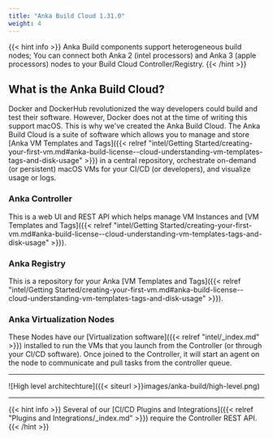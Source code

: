 ```yaml
---
title: "Anka Build Cloud 1.31.0"
weight: 4
---
```


{{< hint info >}}
Anka Build components support heterogeneous build nodes; You can connect both Anka 2 (intel processors) and Anka 3 (apple processors) nodes to your Build Cloud Controller/Registry.
{{< /hint >}}

## What is the Anka Build Cloud?

Docker and DockerHub revolutionized the way developers could build and test their software. However, Docker does not at the time of writing this support macOS. This is why we've created the Anka Build Cloud. The Anka Build Cloud is a suite of software which allows you to manage and store [Anka VM Templates and Tags]({{< relref "intel/Getting Started/creating-your-first-vm.md#anka-build-license--cloud-understanding-vm-templates-tags-and-disk-usage" >}}) in a central repository, orchestrate on-demand (or persistent) macOS VMs for your CI/CD (or developers), and visualize usage or logs.

### Anka Controller

This is a web UI and REST API which helps manage VM Instances and [VM Templates and Tags]({{< relref "intel/Getting Started/creating-your-first-vm.md#anka-build-license--cloud-understanding-vm-templates-tags-and-disk-usage" >}}).

### Anka Registry

This is a repository for your Anka [VM Templates and Tags]({{< relref "intel/Getting Started/creating-your-first-vm.md#anka-build-license--cloud-understanding-vm-templates-tags-and-disk-usage" >}}).

### Anka Virtualization Nodes

These Nodes have our [Virtualization software]({{< relref "intel/_index.md" >}}) installed to run the VMs that you launch from the Controller (or through your CI/CD software). Once joined to the Controller, it will start an agent on the node to communicate and pull tasks from the controller queue.

---

![High level architechture]({{< siteurl >}}images/anka-build/high-level.png)

---

{{< hint info >}}
Several of our [CI/CD Plugins and Integrations]({{< relref "Plugins and Integrations/_index.md" >}}) require the Controller REST API.
{{< /hint >}}
